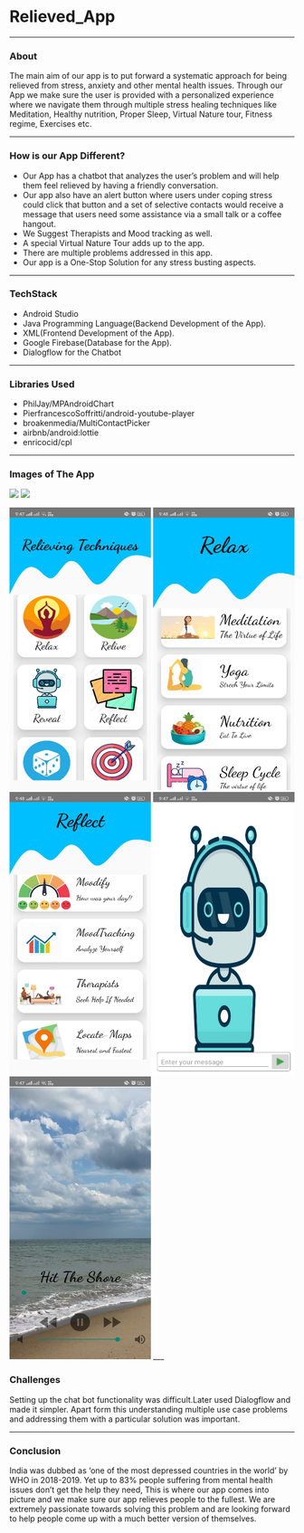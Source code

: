 # Relieved_App
___

### About
The main aim of our app is to put forward a systematic approach for being relieved from stress, anxiety and other mental health issues. Through our App we make sure the user is provided with a personalized experience where we navigate them through multiple stress healing techniques like Meditation, Healthy nutrition, Proper Sleep, Virtual Nature tour, Fitness regime, Exercises etc.
___
### How is our App Different?
- Our App has a chatbot that analyzes the user’s problem and will help them feel relieved by having a friendly conversation.
- Our app also have an alert button where users under coping stress could click that button and a set of selective contacts would receive a message that users need some assistance via a small talk or a coffee hangout.
- We Suggest Therapists and Mood tracking as well.
- A special Virtual Nature Tour adds up to the app.
- There are multiple problems addressed in this app.
-   Our app is a One-Stop Solution for any stress busting aspects.
___
### TechStack
- Android Studio
- Java Programming Language(Backend Development of the App).
- XML(Frontend Development of the App).
- Google Firebase(Database for the App).
- Dialogflow for the Chatbot
___

### Libraries Used

- PhilJay/MPAndroidChart
- PierfrancescoSoffritti/android-youtube-player
- broakenmedia/MultiContactPicker
- airbnb/android:lottie
- enricocid/cpl

___

### Images of The App
![](https://github.com/NitishGadangi/CovidAid/blob/master/images/ss1.jpg?raw=true)
![](https://github.com/NitishGadangi/CovidAid/blob/master/images/ss1.jpg?raw=true)

<img src="https://github.com/Kiranmayep/Relieved_App/blob/master/2.jpeg" width="250" height="500" />
<img src="https://github.com/Kiranmayep/Relieved_App/blob/master/3.jpeg" width="250" height="500" />
<img src="https://github.com/Kiranmayep/Relieved_App/blob/master/4.jpeg" width="250" height="500" />
<img src="https://github.com/Kiranmayep/Relieved_App/blob/master/7.jpeg" width="250" height="500" />
<img src="https://github.com/Kiranmayep/Relieved_App/blob/master/8.jpeg" width="250" height="500" />
___

### Challenges
Setting up the chat bot functionality was difficult.Later used Dialogflow and made it simpler.
Apart form this understanding multiple use case problems and addressing them with a particular solution was important.
___

### Conclusion
India was dubbed as ‘one of the most depressed countries in the world’ by WHO in 2018-2019. Yet up to 83% people suffering from mental health issues don’t get the help they need, This is where our app comes into picture and we make sure our app relieves people to the fullest. We are extremely passionate towards solving this problem and are looking forward to help people come up with a much better version of themselves.




